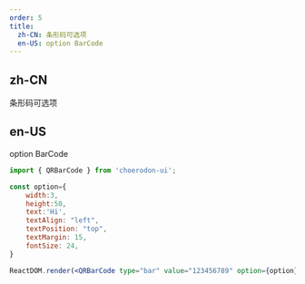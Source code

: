 ```yaml
---
order: 5
title:
  zh-CN: 条形码可选项
  en-US: option BarCode
---
```


## zh-CN

条形码可选项

## en-US

option BarCode

```jsx
import { QRBarCode } from 'choerodon-ui';

const option={
    width:3,
    height:50,
    text:'Hi',
    textAlign: "left",
    textPosition: "top",
    textMargin: 15,
    fontSize: 24,
}

ReactDOM.render(<QRBarCode type="bar" value="123456789" option={option} />, mountNode);
```
